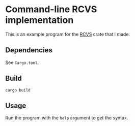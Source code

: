 # Command-line RCVS implementation
This is an example program for the [RCVS](https://github.com/Pierre-Colin/rcvs) crate that I made.

## Dependencies
See `Cargo.toml`.

## Build
```
cargo build
```

## Usage
Run the program with the `help` argument to get the syntax.
